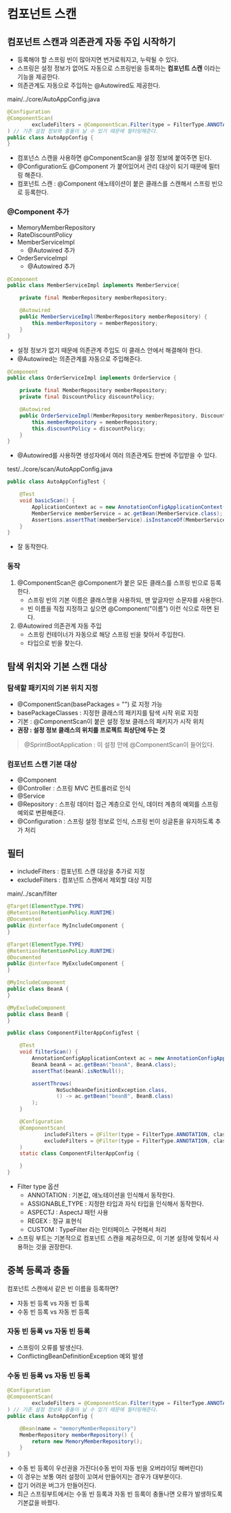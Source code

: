 # 컴포넌트 스캔
## 컴포넌트 스캔과 의존관계 자동 주입 시작하기
- 등록해야 할 스프링 빈이 많아지면 번거로워지고, 누락될 수 있다.
- 스프링은 설정 정보가 없어도 자동으로 스프링빈을 등록하는 __컴포넌트 스캔__ 이라는 기능을 제공한다.
- 의존관계도 자동으로 주입하는 @Autowired도 제공한다.

main/../core/AutoAppConfig.java
```java
@Configuration
@ComponentScan(
        excludeFilters = @ComponentScan.Filter(type = FilterType.ANNOTATION, classes = Configuration.class)
) // 기존 설정 정보와 충돌이 날 수 있기 때문에 필터링해준다.
public class AutoAppConfig {
}
```
- 컴포넌스 스캔을 사용하면 @ComponentScan을 설정 정보에 붙여주면 된다.
- @Configuration도 @Component 가 붙어있어서 관리 대상이 되기 때문에 필터링 해준다.
- 컴포넌트 스캔 : @Component 애노테이션이 붙은 클래스를 스캔해서 스프링 빈으로 등록한다.

### @Component 추가
- MemoryMemberRepository
- RateDiscountPolicy
- MemberServiceImpl
  - @Autowired 추가
- OrderServiceImpl
  - @Autowired 추가

```java
@Component
public class MemberServiceImpl implements MemberService{

    private final MemberRepository memberRepository;

    @Autowired
    public MemberServiceImpl(MemberRepository memberRepository) {
        this.memberRepository = memberRepository;
    }
}
```
- 설정 정보가 없기 때문에 의존관계 주입도 이 클래스 안에서 해결해야 한다.
- @Autowired는 의존관계를 자동으로 주입해준다.

```java
@Component
public class OrderServiceImpl implements OrderService {

    private final MemberRepository memberRepository;
    private final DiscountPolicy discountPolicy;

    @Autowired
    public OrderServiceImpl(MemberRepository memberRepository, DiscountPolicy discountPolicy) {
        this.memberRepository = memberRepository;
        this.discountPolicy = discountPolicy;
    }
}
```
- @Autowired를 사용하면 생성자에서 여러 의존관계도 한번에 주입받을 수 있다.

test/../core/scan/AutoAppConfig.java
```java
public class AutoAppConfigTest {

    @Test
    void basicScan() {
        ApplicationContext ac = new AnnotationConfigApplicationContext(AutoAppConfig.class);
        MemberService memberService = ac.getBean(MemberService.class);
        Assertions.assertThat(memberService).isInstanceOf(MemberService.class);
    }
}
```
- 잘 동작한다.

### 동작
1. @ComponentScan은 @Component가 붙은 모든 클래스를 스프링 빈으로 등록한다.
   - 스프링 빈의 기본 이름은 클래스명을 사용하되, 맨 앞글자만 소문자를 사용한다.
   - 빈 이름을 직접 지정하고 싶으면 @Component("이름") 이런 식으로 하면 된다.
2. @Autowired 의존관계 자동 주입
   - 스프링 컨테이너가 자동으로 해당 스프링 빈을 찾아서 주입한다.
   - 타입으로 빈을 찾는다.

## 탐색 위치와 기본 스캔 대상
### 탐색할 패키지의 기본 위치 지정
- @ComponentScan(basePackages = "") 로 지정 가능
- basePackageClasses : 지정한 클래스의 패키지를 탐색 시작 위로 지정
- 기본 : @ComponentScan이 붙은 설정 정보 클래스의 패키지가 시작 위치
- __권장 : 설정 정보 클래스의 위치를 프로젝트 최상단에 두는 것__

> @SprintBootApplication : 이 설정 안에 @ComponentScan이 들어있다.

### 컴포넌트 스캔 기본 대상
- @Component
- @Controller : 스프링 MVC 컨트롤러로 인식
- @Service
- @Repository : 스프링 데이터 접근 계층으로 인식, 데이터 계층의 예외를 스프링 예외로 변환해준다.
- @Configuration : 스프링 설정 정보로 인식, 스프링 빈이 싱글톤을 유지하도록 추가 처리

## 필터
- includeFilters : 컴포넌트 스캔 대상을 추가로 지정
- excludeFilters : 컴포넌트 스캔에서 제외할 대상 지정

main/../scan/filter
```java
@Target(ElementType.TYPE)
@Retention(RetentionPolicy.RUNTIME)
@Documented
public @interface MyIncludeComponent {
}
```
```java
@Target(ElementType.TYPE)
@Retention(RetentionPolicy.RUNTIME)
@Documented
public @interface MyExcludeComponent {
}
```
```java
@MyIncludeComponent
public class BeanA {
}
```
```java
@MyExcludeComponent
public class BeanB {
}
```
```java
public class ComponentFilterAppConfigTest {

    @Test
    void filterScan() {
        AnnotationConfigApplicationContext ac = new AnnotationConfigApplicationContext(ComponentFilterAppConfig.class);
        BeanA beanA = ac.getBean("beanA", BeanA.class);
        assertThat(beanA).isNotNull();

        assertThrows(
                NoSuchBeanDefinitionException.class,
                () -> ac.getBean("beanB", BeanB.class)
        );
    }

    @Configuration
    @ComponentScan(
            includeFilters = @Filter(type = FilterType.ANNOTATION, classes = MyIncludeComponent.class),
            excludeFilters = @Filter(type = FilterType.ANNOTATION, classes = MyExcludeComponent.class)
    )
    static class ComponentFilterAppConfig {

    }
}
```
- Filter type 옵션
  - ANNOTATION : 기본값, 애노테이션을 인식해서 동작한다.
  - ASSIGNABLE_TYPE : 지정한 타입과 자식 타입을 인식해서 동작한다.
  - ASPECTJ : AspectJ 패턴 사용
  - REGEX : 정규 표현식
  - CUSTOM : TypeFilter 라는 인터페이스 구현해서 처리
- 스프링 부트는 기본적으로 컴포넌트 스캔을 제공하므로, 이 기본 설정에 맞춰서 사용하는 것을 권장한다.

## 중복 등록과 충돌
컴포넌트 스캔에서 같은 빈 이름을 등록하면?
- 자동 빈 등록 vs 자동 빈 등록
- 수동 빈 등록 vs 자동 빈 등록

### 자동 빈 등록 vs 자동 빈 등록
- 스프링이 오류를 발생신다.
- ConflictingBeanDefinitionException 예외 발생

### 수동 빈 등록 vs 자동 빈 등록
```java
@Configuration
@ComponentScan(
        excludeFilters = @ComponentScan.Filter(type = FilterType.ANNOTATION, classes = Configuration.class)
) // 기존 설정 정보와 충돌이 날 수 있기 때문에 필터링해준다.
public class AutoAppConfig {

    @Bean(name = "memoryMemberRepository")
    MemberRepository memberRepository() {
        return new MemoryMemberRepository();
    }
}
```
- 수동 빈 등록이 우선권을 가진다(수동 빈이 자동 빈을 오버라이딩 해버린다)
- 이 경우는 보통 여러 설정이 꼬여서 만들어지는 경우가 대부분이다.
- 잡기 어려운 버그가 만들어진다.
- 최근 스프링부트에서는 수동 빈 등록과 자동 빈 등록이 충돌나면 오류가 발생하도록 기본값을 바꿨다.

